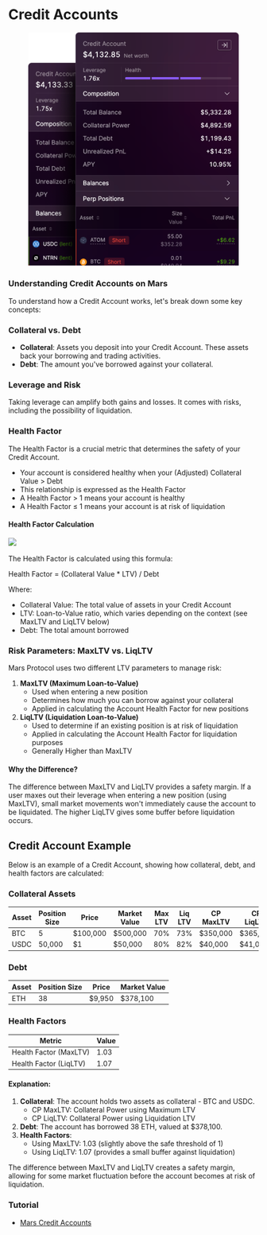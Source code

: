# Credit Accounts

<div align="left"><figure><img src=".gitbook/assets/accountSummary.png" alt=""><figcaption></figcaption></figure></div>

### Understanding Credit Accounts on Mars

To understand how a Credit Account works, let's break down some key concepts:

### Collateral vs. Debt

* **Collateral**: Assets you deposit into your Credit Account. These assets back your borrowing and trading activities.
* **Debt**: The amount you've borrowed against your collateral.

### Leverage and Risk

Taking leverage can amplify both gains and losses. It comes with risks, including the possibility of liquidation.

### Health Factor

The Health Factor is a crucial metric that determines the safety of your Credit Account.

* Your account is considered healthy when your (Adjusted) Collateral Value > Debt
* This relationship is expressed as the Health Factor
* A Health Factor > 1 means your account is healthy
* A Health Factor ≤ 1 means your account is at risk of liquidation

#### Health Factor Calculation

![](<.gitbook/assets/Screenshot 2024-09-05 at 3.49.49 PM.png>)

The Health Factor is calculated using this formula:

Health Factor = (Collateral Value \* LTV) / Debt

Where:

* Collateral Value: The total value of assets in your Credit Account
* LTV: Loan-to-Value ratio, which varies depending on the context (see MaxLTV and LiqLTV below)
* Debt: The total amount borrowed

### Risk Parameters: MaxLTV vs. LiqLTV

Mars Protocol uses two different LTV parameters to manage risk:

1. **MaxLTV (Maximum Loan-to-Value)**
   * Used when entering a new position
   * Determines how much you can borrow against your collateral
   * Applied in calculating the Account Health Factor for new positions
2. **LiqLTV (Liquidation Loan-to-Value)**
   * Used to determine if an existing position is at risk of liquidation
   * Applied in calculating the Account Health Factor for liquidation purposes
   * Generally Higher than MaxLTV

#### Why the Difference?

The difference between MaxLTV and LiqLTV provides a safety margin. If a user maxes out their leverage when entering a new position (using MaxLTV), small market movements won't immediately cause the account to be liquidated. The higher LiqLTV gives some buffer before liquidation occurs.

## Credit Account Example

Below is an example of a Credit Account, showing how collateral, debt, and health factors are calculated:

### Collateral Assets

| Asset | Position Size | Price    | Market Value | Max LTV | Liq LTV | CP MaxLTV | CP LiqLTV |
| ----- | ------------- | -------- | ------------ | ------- | ------- | --------- | --------- |
| BTC   | 5             | $100,000 | $500,000     | 70%     | 73%     | $350,000  | $365,000  |
| USDC  | 50,000        | $1       | $50,000      | 80%     | 82%     | $40,000   | $41,000   |

### Debt

| Asset | Position Size | Price  | Market Value |
| ----- | ------------- | ------ | ------------ |
| ETH   | 38            | $9,950 | $378,100     |

### Health Factors

| Metric                 | Value |
| ---------------------- | ----- |
| Health Factor (MaxLTV) | 1.03  |
| Health Factor (LiqLTV) | 1.07  |

#### Explanation:

1. **Collateral**: The account holds two assets as collateral - BTC and USDC.
   * CP MaxLTV: Collateral Power using Maximum LTV
   * CP LiqLTV: Collateral Power using Liquidation LTV
2. **Debt**: The account has borrowed 38 ETH, valued at $378,100.
3. **Health Factors**:
   * Using MaxLTV: 1.03 (slightly above the safe threshold of 1)
   * Using LiqLTV: 1.07 (provides a small buffer against liquidation)

The difference between MaxLTV and LiqLTV creates a safety margin, allowing for some market fluctuation before the account becomes at risk of liquidation.

### Tutorial

* [Mars Credit Accounts](https://www.youtube.com/watch?v=vyPLJWzRs80)

